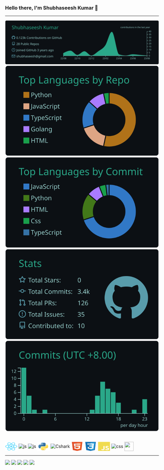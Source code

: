### Hello there, I'm Shubhaseesh Kumar 👋
---

[![](https://raw.githubusercontent.com/shubhaseesh/shubhaseesh/develop/profile-summary-card-output/gotham/0-profile-details.svg)](https://github.com/shubhaseesh/github-profile-summary-cards)
[![](https://raw.githubusercontent.com/shubhaseesh/shubhaseesh/develop/profile-summary-card-output/gotham/1-repos-per-language.svg)](https://github.com/shubhaseesh/github-profile-summary-cards) [![](https://raw.githubusercontent.com/shubhaseesh/shubhaseesh/develop/profile-summary-card-output/gotham/2-most-commit-language.svg)](https://github.com/shubhaseesh/github-profile-summary-cards)
[![](https://raw.githubusercontent.com/shubhaseesh/shubhaseesh/develop/profile-summary-card-output/gotham/3-stats.svg)](https://github.com/shubhaseesh/github-profile-summary-cards) [![](https://raw.githubusercontent.com/shubhaseesh/shubhaseesh/develop/profile-summary-card-output/gotham/4-productive-time.svg)](https://github.com/shubhaseesh/github-profile-summary-cards)

<div style="display: inline_block"><br>
  <img align="center" alt="React" height="30" width="40" src="https://raw.githubusercontent.com/devicons/devicon/master/icons/react/react-original.svg">
  <img align="center" alt="js" height="30" width="30" src="https://user-images.githubusercontent.com/99184393/180459460-36cf25b6-8654-4795-8e0c-1b2e9a8a2070.png">
  <img align="center" alt="js" height="30" width="30" src="https://upload.wikimedia.org/wikipedia/commons/1/17/GraphQL_Logo.svg">
  <img align="center" alt="Python" height="30" width="40" src="https://raw.githubusercontent.com/devicons/devicon/master/icons/python/python-original.svg">
  <img align="center" alt="Cshark" height="30" width="30" src="https://user-images.githubusercontent.com/99184393/180462270-ea4a249c-627c-4479-9431-5c3fd25454c4.png">
  <img align="center" alt="Html" height="30" width="40" src="https://raw.githubusercontent.com/devicons/devicon/master/icons/html5/html5-original.svg">
  <img align="center" alt="css" height="30" width="40" src="https://raw.githubusercontent.com/devicons/devicon/master/icons/css3/css3-original.svg">
  <img align="center" alt="js" height="30" width="40" src="https://raw.githubusercontent.com/devicons/devicon/master/icons/javascript/javascript-plain.svg">
  <img align="center" alt="css" height="30" width="30" src="https://user-images.githubusercontent.com/99184393/201854074-917b3994-ea11-447a-86f9-d7a9e4969f0c.png">
  <img align="center" alt="" height="30" width="30" src="https://user-images.githubusercontent.com/99184393/177784603-d69e9d02-721a-4bce-b9b3-949165d2edeb.png">
</div>
<hr />
<div> 
  <a href="https://twitter.com/shubhaseesh" target="_blank"><img src="https://img.shields.io/badge/Twitter-1DA1F2?style=for-the-badge&logo=twitter&logoColor=white" target="_blank"></a>
  <a href="https://www.linkedin.com/in/shubhaseesh-kumar-91749169/" target="_blank"><img src="https://img.shields.io/badge/LinkedIn-0077B5?style=for-the-badge&logo=linkedin&logoColor=white" target="_blank"></a>
 	<a href="#" target="_blank"><img src="https://img.shields.io/badge/GitHub-100000?style=for-the-badge&logo=github&logoColor=white" target="_blank"></a>
 <a href="#" target="_blank"><img src="https://img.shields.io/badge/Instagram-E4405F?style=for-the-badge&logo=instagram&logoColor=white" target="_blank"></a> 
  <a href = "mailto:shubhaseesh09@gmail.com"><img src="https://img.shields.io/badge/-Gmail-%23333?style=for-the-badge&logo=gmail&logoColor=white" target="_blank"></a>
</div>
